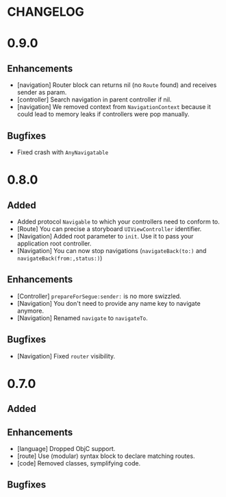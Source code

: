 # CHANGELOG

# 0.9.0

## Enhancements

- [navigation] Router block can returns nil (no `Route` found) and receives sender as param.
- [controller] Search navigation in parent controller if nil.
- [navigation] We removed context from `NavigationContext` because it could lead to memory leaks if controllers were pop manually. 

## Bugfixes

- Fixed crash with `AnyNavigatable`

# 0.8.0

## Added

- Added protocol `Navigable` to which your controllers need to conform to.
- [Route] You can precise a storyboard `UIViewController` identifier.
- [Navigation] Added root parameter to `init`. Use it to pass your application root controller.
- [Navigation] You can now stop navigations (`navigateBack(to:)` and `navigateBack(from:,status:)`)

## Enhancements

- [Controller] `prepareForSegue:sender:` is no more swizzled.
- [Navigation] You don't need to provide any name key to navigate anymore.
- [Navigation] Renamed `navigate` to `navigateTo`.

## Bugfixes

- [Navigation] Fixed `router` visibility.


# 0.7.0

## Added

## Enhancements

- [language] Dropped ObjC support.
- [route] Use (modular) syntax block to declare matching routes.
- [code] Removed classes, symplifying code.

## Bugfixes
